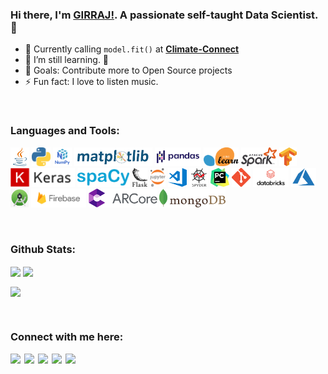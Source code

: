 ### Hi there, I'm [GIRRAJ!](https://github.com/Girrajjangid). A passionate self-taught Data Scientist. 👋

- 🔭 Currently calling `model.fit()` at  **[Climate-Connect](https://www.climate-connect.com/)**
- 🌱 I’m still learning. 🤣
- 🥅 Goals: Contribute more to Open Source projects
- ⚡ Fun fact: I love to listen music.  

<br />

### Languages and Tools:
<code><img height="30" src="https://raw.githubusercontent.com/Girrajjangid/Girrajjangid/master/assets/java.png"></code>
<code><img height="30" src="https://raw.githubusercontent.com/Girrajjangid/Girrajjangid/master/assets/python.png"></code>
<code><img height="30" src="https://raw.githubusercontent.com/Girrajjangid/Girrajjangid/master/assets/numpy.png"></code>
<code><img height="30" src="https://raw.githubusercontent.com/Girrajjangid/Girrajjangid/master/assets/matplotlib.png"></code>
<code><img height="30" src="https://raw.githubusercontent.com/Girrajjangid/Girrajjangid/master/assets/pandas.png"></code>
<code><img height="30" src="https://raw.githubusercontent.com/Girrajjangid/Girrajjangid/master/assets/scikit_learn.png"></code>
<code><img height="30" src="https://raw.githubusercontent.com/Girrajjangid/Girrajjangid/master/assets/spark.png"></code>
<code><img height="30" src="https://raw.githubusercontent.com/Girrajjangid/Girrajjangid/master/assets/tensorflow.png"></code>
<code><img height="30" src="https://raw.githubusercontent.com/Girrajjangid/Girrajjangid/master/assets/keras.png"></code>
<code><img height="30" src="https://raw.githubusercontent.com/Girrajjangid/Girrajjangid/master/assets/spacy.png"></code>
<code><img height="30" src="https://raw.githubusercontent.com/Girrajjangid/Girrajjangid/master/assets/flask.png"></code>
<code><img height="30" src="https://raw.githubusercontent.com/Girrajjangid/Girrajjangid/master/assets/jupyter_notebook.png"></code>
<code><img height="30" src="https://raw.githubusercontent.com/Girrajjangid/Girrajjangid/master/assets/visual_studio.png"></code>
<code><img height="30" src="https://raw.githubusercontent.com/Girrajjangid/Girrajjangid/master/assets/spyder.png"></code>
<code><img height="30" src="https://raw.githubusercontent.com/Girrajjangid/Girrajjangid/master/assets/pycharm.jfif"></code>
<code><img height="30" src="https://raw.githubusercontent.com/Girrajjangid/Girrajjangid/master/assets/git.png"></code>
<code><img height="30" src="https://raw.githubusercontent.com/Girrajjangid/Girrajjangid/master/assets/databricks.png"></code>
<code><img height="30" src="https://raw.githubusercontent.com/Girrajjangid/Girrajjangid/master/assets/azure.png"></code>
<code><img height="30" src="https://raw.githubusercontent.com/Girrajjangid/Girrajjangid/master/assets/android_studio.png"></code>
<code><img height="30" src="https://raw.githubusercontent.com/Girrajjangid/Girrajjangid/master/assets/firebase.png"></code>
<code><img height="30" src="https://raw.githubusercontent.com/Girrajjangid/Girrajjangid/master/assets/arcore3.png"></code>
<code><img height="30" src="https://raw.githubusercontent.com/Girrajjangid/Girrajjangid/master/assets/mongodb2.png"></code>



<br />

### Github Stats:

<img align="center" src="https://github-readme-stats.vercel.app/api?username=Girrajjangid&show_icons=true&include_all_commits=true&theme=dracula"  />
<img align="center" src="https://github-readme-stats.vercel.app/api/top-langs/?username=Girrajjangid&layout=compact&theme=dracula" />

[<img align="center" src="https://github-readme-stats.vercel.app/api/pin/?username=Girrajjangid&repo=Machine-Learning-from-Scratch&theme=dracula"/>][Machine-Learning-from-Scratch]

<br />

### Connect with me here:
[<img align="left"  width="22px" src="https://cdn.jsdelivr.net/npm/simple-icons@v3/icons/linkedin.svg" />][linkedin]
[<img align="left"  width="22px" src="https://cdn.jsdelivr.net/npm/simple-icons@v3/icons/instagram.svg" />][instagram]
[<img align="left"  width="22px" src="https://cdn.jsdelivr.net/npm/simple-icons@v3/icons/kaggle.svg" />][kaggle]
[<img align="left"  width="22px" src="https://cdn.jsdelivr.net/npm/simple-icons@v3/icons/hackerrank.svg" />][hackerrank]
[<img align="left"  width="22px" src="https://cdn.jsdelivr.net/npm/simple-icons@v3/icons/hackerearth.svg" />][hackerearth]

<br />

[instagram]: https://www.instagram.com/girraj14581/
[linkedin]: https://www.linkedin.com/in/girrajjangid/
[kaggle]: https://www.kaggle.com/girraj14581
[hackerrank]: https://www.hackerrank.com/girraj_jangid_11
[hackerearth]: https://www.hackerearth.com/@girraj7
[Machine-Learning-from-Scratch]: https://github.com/Girrajjangid/Machine-Learning-from-Scratch/
